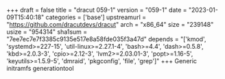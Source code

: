 +++
draft = false
title = "dracut 059-1"
version = "059-1"
date = "2023-01-09T15:40:18"
categories = ['base']
upstreamurl = "https://github.com/dracutdevs/dracut"
arch = "x86_64"
size = "239148"
usize = "954314"
sha1sum = "7ee7ec7e7f3385c9135e517e8a58fde035f3a47d"
depends = "['kmod', 'systemd>=227-15', 'util-linux>=2.27.1-4', 'bash>=4.4', 'dash>=0.5.8', 'kbd>=2.0.3-3', 'cpio>=2.12-3', 'lvm2>=2.03.01-3', 'popt>=1.16-5', 'keyutils>=1.5.9-5', 'dmraid', 'pkgconfig', 'file', 'grep']"
+++
Generic initramfs generationtool